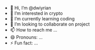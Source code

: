 - 👋 Hi, I’m @dwiyrian
- 👀 I’m interested in crypto
- 🌱 I’m currently learning coding
- 💞️ I’m looking to collaborate on project
- 📫 How to reach me ...
- 😄 Pronouns: ...
- ⚡ Fun fact: ...

<!---
dwiyrian/dwiyrian is a ✨ special ✨ repository because its `README.md` (this file) appears on your GitHub profile.
You can click the Preview link to take a look at your changes.
--->
